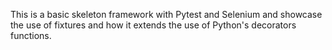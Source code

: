 This is a basic skeleton framework with Pytest and Selenium and showcase the use of fixtures and how it extends the use of Python's decorators functions. 
